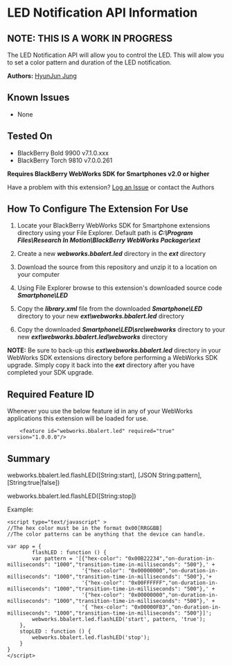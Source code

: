# LED Notification API Information

## NOTE: THIS IS A WORK IN PROGRESS

The LED Notification API will allow you to control the LED. This will alow you to set a color pattern and duration of the LED notification. 

**Authors:** [HyunJun Jung](https://github.com/hjung)

## Known Issues

* None

## Tested On

* BlackBerry Bold 9900 v7.1.0.xxx
* BlackBerry Torch 9810 v7.0.0.261


**Requires BlackBerry WebWorks SDK for Smartphones v2.0 or higher**

Have a problem with this extension?  [Log an Issue](https://github.com/blackberry/WebWorks-Community-APIs/issues) or contact the Authors

## How To Configure The Extension For Use

1. Locate your BlackBerry WebWorks SDK for Smartphone extensions directory using your File Explorer.  Default path is _**C:\Program Files\Research In Motion\BlackBerry WebWorks Packager\ext**_

2. Create a new _**webworks.bbalert.led**_ directory in the _**ext**_ directory

3. Download the source from this repository and unzip it to a location on your computer

4. Using File Explorer browse to this extension's downloaded source code _**Smartphone\LED**_

5. Copy the _**library.xml**_ file from the downloaded _**Smartphone\LED**_ directory to your new _**ext\webworks.bbalert.led**_ directory

6. Copy the downloaded _**Smartphone\LED\src\webworks**_ directory to your new _**ext\webworks.bbalert.led\webworks**_ directory

**NOTE:** Be sure to back-up this _**ext\webworks.bbalert.led**_ directory in your WebWorks SDK extensions directory before performing a WebWorks SDK upgrade. Simply copy it back into the _**ext**_ directory after you have completed your SDK upgrade.

## Required Feature ID
Whenever you use the below feature id in any of your WebWorks applications this extension will be loaded for use.

    	<feature id="webworks.bbalert.led" required="true" version="1.0.0.0"/>

## Summary

webworks.bbalert.led.flashLED([String:start], [JSON String:pattern], [String:true|false])

webworks.bbalert.led.flashLED([String:stop])


Example:
```
<script type="text/javascript" >
//The hex color must be in the format 0x00[RRGGBB]
//The color patterns can be anything that the device can handle.

var app = {
		flashLED : function () {
		var pattern = '[{"hex-color": "0x00B22234","on-duration-in-milliseconds": "1000","transition-time-in-milliseconds": "500"},' +
						'{"hex-color": "0x00000000","on-duration-in-milliseconds": "1000","transition-time-in-milliseconds": "500"},'+
						'{"hex-color": "0x00FFFFFF","on-duration-in-milliseconds": "1000","transition-time-in-milliseconds": "500"},' +
						'{"hex-color": "0x00000000","on-duration-in-milliseconds": "1000","transition-time-in-milliseconds": "500"},' +
						'{ "hex-color": "0x00000FB3","on-duration-in-milliseconds": "1000","transition-time-in-milliseconds": "500"}]';
		webworks.bbalert.led.flashLED('start', pattern, 'true');
	},
	stopLED : function () {
		webworks.bbalert.led.flashLED('stop');
	}
}
</script>
```
